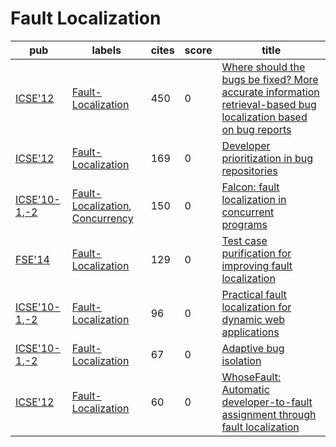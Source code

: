 # Fault Localization

|pub|labels|cites|score|title|
|---|------|-----|-----|-----|
|[ICSE'12](https://dblp.org/db/conf/icse/icse2012.html)|[Fault-Localization](labels/Fault-Localization.md)|450|0|[Where should the bugs be fixed? More accurate information retrieval-based bug localization based on bug reports](https://scholar.google.com/scholar?q=Where+should+the+bugs+be+fixed%3F+More+accurate+information+retrieval-based+bug+localization+based+on+bug+reports)|
|[ICSE'12](https://dblp.org/db/conf/icse/icse2012.html)|[Fault-Localization](labels/Fault-Localization.md)|169|0|[Developer prioritization in bug repositories](https://scholar.google.com/scholar?q=Developer+prioritization+in+bug+repositories)|
|[ICSE'10-1](https://dblp.org/db/conf/icse/icse2010-1.html),[-2](ICSE'10)|[Fault-Localization](labels/Fault-Localization.md), [Concurrency](labels/Concurrency.md)|150|0|[Falcon: fault localization in concurrent programs](https://scholar.google.com/scholar?q=Falcon%3A+fault+localization+in+concurrent+programs)|
|[FSE'14](https://dblp.org/db/conf/sigsoft/fse2014.html)|[Fault-Localization](labels/Fault-Localization.md)|129|0|[Test case purification for improving fault localization](https://scholar.google.com/scholar?q=Test+case+purification+for+improving+fault+localization)|
|[ICSE'10-1](https://dblp.org/db/conf/icse/icse2010-1.html),[-2](ICSE'10)|[Fault-Localization](labels/Fault-Localization.md)|96|0|[Practical fault localization for dynamic web applications](https://scholar.google.com/scholar?q=Practical+fault+localization+for+dynamic+web+applications)|
|[ICSE'10-1](https://dblp.org/db/conf/icse/icse2010-1.html),[-2](ICSE'10)|[Fault-Localization](labels/Fault-Localization.md)|67|0|[Adaptive bug isolation](https://scholar.google.com/scholar?q=Adaptive+bug+isolation)|
|[ICSE'12](https://dblp.org/db/conf/icse/icse2012.html)|[Fault-Localization](labels/Fault-Localization.md)|60|0|[WhoseFault: Automatic developer-to-fault assignment through fault localization](https://scholar.google.com/scholar?q=WhoseFault%3A+Automatic+developer-to-fault+assignment+through+fault+localization)|
